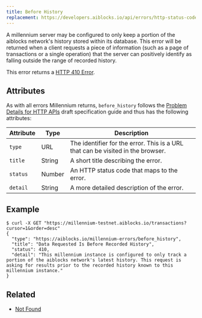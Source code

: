 ```yaml
---
title: Before History
replacement: https://developers.aiblocks.io/api/errors/http-status-codes/millennium-specific/
---
```


A millennium server may be configured to only keep a portion of the aiblocks network's history stored
within its database.  This error will be returned when a client requests a piece of information
(such as a page of transactions or a single operation) that the server can positively identify as
falling outside the range of recorded history.

This error returns a
[HTTP 410 Error](https://developer.mozilla.org/en-US/docs/Web/HTTP/Response_codes).

## Attributes

As with all errors Millennium returns, `before_history` follows the
[Problem Details for HTTP APIs](https://tools.ietf.org/html/draft-ietf-appsawg-http-problem-00)
draft specification guide and thus has the following attributes:

| Attribute   | Type   | Description                                                                     |
| ----------- | ------ | ------------------------------------------------------------------------------- |
| `type`      | URL    | The identifier for the error.  This is a URL that can be visited in the browser.|
| `title`     | String | A short title describing the error.                                             |
| `status`    | Number | An HTTP status code that maps to the error.                                     |
| `detail`    | String | A more detailed description of the error.                                       |

## Example

```shell
$ curl -X GET "https://millennium-testnet.aiblocks.io/transactions?cursor=1&order=desc"
{
  "type": "https://aiblocks.io/millennium-errors/before_history",
  "title": "Data Requested Is Before Recorded History",
  "status": 410,
  "detail": "This millennium instance is configured to only track a portion of the aiblocks network's latest history. This request is asking for results prior to the recorded history known to this millennium instance."
}
```

## Related

- [Not Found](./not-found.md)
